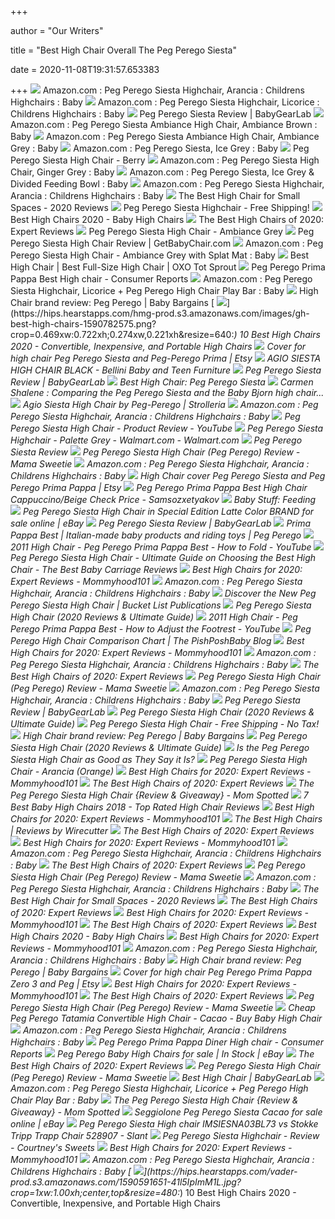 +++
        
author = "Our Writers"
        
title = "Best High Chair Overall The Peg Perego Siesta"
        
date = 2020-11-08T19:31:57.653383
        
+++
[ ![](https://images-na.ssl-images-amazon.com/images/I/81tO9pBPxXL._SL1500_.jpg)](https://images-na.ssl-images-amazon.com/images/I/81tO9pBPxXL._SL1500_.jpg) Amazon.com : Peg Perego Siesta Highchair, Arancia : Childrens Highchairs :  Baby
[ ![](https://images-na.ssl-images-amazon.com/images/I/81R3X20lMmL._SL1500_.jpg)](https://images-na.ssl-images-amazon.com/images/I/81R3X20lMmL._SL1500_.jpg) Amazon.com : Peg Perego Siesta Highchair, Licorice : Childrens Highchairs :  Baby
[ ![](https://bgl-i48k9hqubvkf8lnt.stackpathdns.com/photos/1/85/319569_13545_M2.jpg)](https://bgl-i48k9hqubvkf8lnt.stackpathdns.com/photos/1/85/319569_13545_M2.jpg) Peg Perego Siesta Review | BabyGearLab
[ ![](https://images-na.ssl-images-amazon.com/images/I/814DvbfGZcL._SL1500_.jpg)](https://images-na.ssl-images-amazon.com/images/I/814DvbfGZcL._SL1500_.jpg) Amazon.com : Peg Perego Siesta Ambiance High Chair, Ambiance Brown : Baby
[ ![](https://images-na.ssl-images-amazon.com/images/I/71RaRbJu98L._SL1500_.jpg)](https://images-na.ssl-images-amazon.com/images/I/71RaRbJu98L._SL1500_.jpg) Amazon.com : Peg Perego Siesta Ambiance High Chair, Ambiance Grey : Baby
[ ![](https://images-na.ssl-images-amazon.com/images/I/81xEEo5UW3L._SL1500_.jpg)](https://images-na.ssl-images-amazon.com/images/I/81xEEo5UW3L._SL1500_.jpg) Amazon.com : Peg Perego Siesta, Ice Grey : Baby
[ ![](https://s.yimg.com/aah/albee-baby/peg-perego-siesta-high-chair-berry-56.jpg)](https://s.yimg.com/aah/albee-baby/peg-perego-siesta-high-chair-berry-56.jpg) Peg Perego Siesta High Chair - Berry
[ ![](https://images-na.ssl-images-amazon.com/images/I/819vom7pFyL._SY450_.jpg)](https://images-na.ssl-images-amazon.com/images/I/819vom7pFyL._SY450_.jpg) Amazon.com : Peg Perego Siesta High Chair, Ginger Grey : Baby
[ ![](https://images-na.ssl-images-amazon.com/images/I/61w4AJH72KL._SL1000_.jpg)](https://images-na.ssl-images-amazon.com/images/I/61w4AJH72KL._SL1000_.jpg) Amazon.com : Peg Perego Siesta, Ice Grey & Divided Feeding Bowl : Baby
[ ![](https://m.media-amazon.com/images/S/aplus-media/mg/339c6df0-8967-4e6b-a70c-324d7e51c2a1._SR300,300_.jpg)](https://m.media-amazon.com/images/S/aplus-media/mg/339c6df0-8967-4e6b-a70c-324d7e51c2a1._SR300,300_.jpg) Amazon.com : Peg Perego Siesta Highchair, Arancia : Childrens Highchairs :  Baby
[ ![](https://wholovesbabies.com/wp-content/uploads/2016/10/Peg-Perego-Siesta-High-Chair-Review-335x1024.png)](https://wholovesbabies.com/wp-content/uploads/2016/10/Peg-Perego-Siesta-High-Chair-Review-335x1024.png) The Best High Chair for Small Spaces - 2020 Reviews
[ ![](https://sep.yimg.com/ay/yhst-14016457918231/peg-perego-siesta-highchair-63.gif)](https://sep.yimg.com/ay/yhst-14016457918231/peg-perego-siesta-highchair-63.gif) Peg Perego Siesta Highchair - Free Shipping!
[ ![](http://images.agoramedia.com/wte3.0/gcms/Best-High-Chairs-2020-722x406.jpg?width=414)](http://images.agoramedia.com/wte3.0/gcms/Best-High-Chairs-2020-722x406.jpg?width=414) Best High Chairs 2020 - Baby High Chairs
[ ![](https://images-na.ssl-images-amazon.com/images/I/31pzPpFVbNL.jpg)](https://images-na.ssl-images-amazon.com/images/I/31pzPpFVbNL.jpg) The Best High Chairs of 2020: Expert Reviews
[ ![](https://s.yimg.com/aah/albee-baby/peg-perego-siesta-high-chair-ambiance-grey-18.jpg)](https://s.yimg.com/aah/albee-baby/peg-perego-siesta-high-chair-ambiance-grey-18.jpg) Peg Perego Siesta High Chair - Ambiance Grey
[ ![](https://getbabychair.com/wp-content/uploads/2017/05/peg-perego-siesta-high-chair3.jpg)](https://getbabychair.com/wp-content/uploads/2017/05/peg-perego-siesta-high-chair3.jpg) Peg Perego Siesta High Chair Review | GetBabyChair.com
[ ![](https://images-na.ssl-images-amazon.com/images/I/51s-wXR%2BAjL._SY355_.jpg)](https://images-na.ssl-images-amazon.com/images/I/51s-wXR%2BAjL._SY355_.jpg) Amazon.com : Peg Perego Siesta High Chair - Ambiance Grey with Splat Mat :  Baby
[ ![](https://thenightlight.com/wp-content/uploads/2014/07/3673802-p-4x.jpg)](https://thenightlight.com/wp-content/uploads/2014/07/3673802-p-4x.jpg) Best High Chair | Best Full-Size High Chair | OXO Tot Sprout
[ ![](https://crdms.images.consumerreports.org/f_auto,w_600/prod/products/cr/models/200369-highchairs-pegperego-primapappabest.jpg)](https://crdms.images.consumerreports.org/f_auto,w_600/prod/products/cr/models/200369-highchairs-pegperego-primapappabest.jpg) Peg Perego Prima Pappa Best High chair - Consumer Reports
[ ![](https://m.media-amazon.com/images/I/41c+6vniDzL._AC_SS350_.jpg)](https://m.media-amazon.com/images/I/41c+6vniDzL._AC_SS350_.jpg) Amazon.com : Peg Perego Siesta Highchair, Licorice + Peg Perego High Chair  Play Bar : Baby
[ ![](https://www.babybargains.com/wp-content/uploads/2010/02/Prima-Pappa-Zeero3-high-chair.png)](https://www.babybargains.com/wp-content/uploads/2010/02/Prima-Pappa-Zeero3-high-chair.png) High Chair brand review: Peg Perego | Baby Bargains
[ ![](https://hips.hearstapps.com/hmg-prod.s3.amazonaws.com/images/gh-best-high-chairs-1590782575.png?crop=0.469xw:0.722xh;0.274xw,0.221xh&resize=640:*)](https://hips.hearstapps.com/hmg-prod.s3.amazonaws.com/images/gh-best-high-chairs-1590782575.png?crop=0.469xw:0.722xh;0.274xw,0.221xh&resize=640:*) 10 Best High Chairs 2020 - Convertible, Inexpensive, and Portable High  Chairs
[ ![](https://i.etsystatic.com/18525102/r/il/480f00/2273879096/il_570xN.2273879096_ce2n.jpg)](https://i.etsystatic.com/18525102/r/il/480f00/2273879096/il_570xN.2273879096_ce2n.jpg) Cover for high chair Peg Perego Siesta and Peg-Perego Prima | Etsy
[ ![](https://lsecom.advision-ecommerce.com/apps/content/files/206/W1000-Siesta_Agio_Black.jpg)](https://lsecom.advision-ecommerce.com/apps/content/files/206/W1000-Siesta_Agio_Black.jpg) AGIO SIESTA HIGH CHAIR BLACK - Bellini Baby and Teen Furniture
[ ![](https://i.ytimg.com/vi/rBU1k2IFKmE/hqdefault.jpg)](https://i.ytimg.com/vi/rBU1k2IFKmE/hqdefault.jpg) Peg Perego Siesta Review | BabyGearLab
[ ![](https://images.ctfassets.net/6m9bd13t776q/6UhKgsmHVSW4Uogs8O2CaM/a9baabbfc89f1b4893c834e23192b45b/eat-peg-perego-siesta-high-chair-950x1152.jpg?h=576&q=75&w=475)](https://images.ctfassets.net/6m9bd13t776q/6UhKgsmHVSW4Uogs8O2CaM/a9baabbfc89f1b4893c834e23192b45b/eat-peg-perego-siesta-high-chair-950x1152.jpg?h=576&q=75&w=475) Best High Chair: Peg Perego Siesta
[ ![](https://lh3.googleusercontent.com/-TJ0EXSVZrpg/V9b8GvJsTTI/AAAAAAAABoA/JM3pC5DC2TI/s640/blogger-image-719852049.jpg)](https://lh3.googleusercontent.com/-TJ0EXSVZrpg/V9b8GvJsTTI/AAAAAAAABoA/JM3pC5DC2TI/s640/blogger-image-719852049.jpg) Carmen Shalene : Comparing the Peg Perego Siesta and the Baby Bjorn high  chair...
[ ![](https://cdn.shopify.com/s/files/1/1149/0150/products/agio-siesta-high-chair-by-peg-perego-2_2000x.jpg?v=1600164105)](https://cdn.shopify.com/s/files/1/1149/0150/products/agio-siesta-high-chair-by-peg-perego-2_2000x.jpg?v=1600164105) Agio Siesta High Chair by Peg-Perego | Strolleria
[ ![](https://images-na.ssl-images-amazon.com/images/I/81tRTBdTLDL._SL1500_.jpg)](https://images-na.ssl-images-amazon.com/images/I/81tRTBdTLDL._SL1500_.jpg) Amazon.com : Peg Perego Siesta Highchair, Arancia : Childrens Highchairs :  Baby
[ ![](https://i.ytimg.com/vi/YT-ki97CE2c/maxresdefault.jpg)](https://i.ytimg.com/vi/YT-ki97CE2c/maxresdefault.jpg) Peg Perego Siesta High Chair - Product Review - YouTube
[ ![](https://i5.walmartimages.com/asr/692f7729-4e6d-45d9-832c-be05eaaaf22e.48285139555c59b916f20d397cce2610.jpeg)](https://i5.walmartimages.com/asr/692f7729-4e6d-45d9-832c-be05eaaaf22e.48285139555c59b916f20d397cce2610.jpeg) Peg Perego Siesta Highchair - Palette Grey - Walmart.com - Walmart.com
[ ![](http://images.agoramedia.com/wte3.0/gcms/peg-perego-siesta-article.jpg)](http://images.agoramedia.com/wte3.0/gcms/peg-perego-siesta-article.jpg) Peg Perego Siesta Review
[ ![](https://mamasweetie.com/wp-content/uploads/2019/06/This-is-the-best-baby-high-chair-Peg-Perego-Siesta-Highchair.png)](https://mamasweetie.com/wp-content/uploads/2019/06/This-is-the-best-baby-high-chair-Peg-Perego-Siesta-Highchair.png) Peg Perego Siesta High Chair (Peg Perego) Review - Mama Sweetie
[ ![](https://m.media-amazon.com/images/I/71r5ffqc58L.png_SR247,139__BG0,0,0_.png)](https://m.media-amazon.com/images/I/71r5ffqc58L.png_SR247,139__BG0,0,0_.png) Amazon.com : Peg Perego Siesta Highchair, Arancia : Childrens Highchairs :  Baby
[ ![](https://i.etsystatic.com/18525102/r/il/de21f2/2041492617/il_570xN.2041492617_nw0l.jpg)](https://i.etsystatic.com/18525102/r/il/de21f2/2041492617/il_570xN.2041492617_nw0l.jpg) High Chair cover Peg Perego Siesta and Peg Perego Prima Pappa | Etsy
[ ![](http://ecx.images-amazon.com/images/I/41cnvIb0cLL.jpg)](http://ecx.images-amazon.com/images/I/41cnvIb0cLL.jpg) Peg Perego Prima Pappa Best High Chair Cappuccino/Beige Check Price -  Samsozxetyakov
[ ![](https://www.whiningwithwine.com/wp-content/uploads/2017/01/High-Chairs-751x1024.jpg)](https://www.whiningwithwine.com/wp-content/uploads/2017/01/High-Chairs-751x1024.jpg) Baby Stuff: Feeding
[ ![](https://i.ebayimg.com/images/g/~JkAAOSwRxFfj8cA/s-l640.jpg)](https://i.ebayimg.com/images/g/~JkAAOSwRxFfj8cA/s-l640.jpg) Peg Perego Siesta High Chair in Special Edition Latte Color BRAND for sale  online | eBay
[ ![](https://bgl-i48k9hqubvkf8lnt.stackpathdns.com/photos/0/95/310582_4000_L.jpg)](https://bgl-i48k9hqubvkf8lnt.stackpathdns.com/photos/0/95/310582_4000_L.jpg) Peg Perego Siesta Review | BabyGearLab
[ ![](https://i.ytimg.com/vi/VMOTj_uDqeQ/hqdefault.jpg)](https://i.ytimg.com/vi/VMOTj_uDqeQ/hqdefault.jpg) Prima Pappa Best | Italian-made baby products and riding toys | Peg Perego
[ ![](https://i.ytimg.com/vi/UxGxCjWUsE0/maxresdefault.jpg)](https://i.ytimg.com/vi/UxGxCjWUsE0/maxresdefault.jpg) 2011 High Chair - Peg Perego Prima Pappa Best - How to Fold - YouTube
[ ![](https://www.thebestbabycarrierreviews.com/wp-content/uploads/sites/89/2020/07/peg-perego-high-chair-1024x395-1.png)](https://www.thebestbabycarrierreviews.com/wp-content/uploads/sites/89/2020/07/peg-perego-high-chair-1024x395-1.png) Peg Perego Siesta High Chair - Ultimate Guide on Choosing the Best High  Chair - The Best Baby Carriage Reviews
[ ![](https://mommyhood101.com/images/stokke-tripp-trapp-high-chair.jpg)](https://mommyhood101.com/images/stokke-tripp-trapp-high-chair.jpg) Best High Chairs for 2020: Expert Reviews - Mommyhood101
[ ![](https://m.media-amazon.com/images/S/aplus-media/mg/01316b7f-6ece-4cc4-8f40-24c0899dde6b._SR220,220_.jpg)](https://m.media-amazon.com/images/S/aplus-media/mg/01316b7f-6ece-4cc4-8f40-24c0899dde6b._SR220,220_.jpg) Amazon.com : Peg Perego Siesta Highchair, Arancia : Childrens Highchairs :  Baby
[ ![](https://lesleycarter.files.wordpress.com/2012/03/img_2269_1.jpg)](https://lesleycarter.files.wordpress.com/2012/03/img_2269_1.jpg) Discover the New Peg Perego Siesta High Chair | Bucket List Publications
[ ![](https://images-na.ssl-images-amazon.com/images/I/61D59oubujL._SL1500_.jpg)](https://images-na.ssl-images-amazon.com/images/I/61D59oubujL._SL1500_.jpg) Peg Perego Siesta High Chair (2020 Reviews & Ultimate Guide)
[ ![](https://i.ytimg.com/vi/_n79UBAM8xg/maxresdefault.jpg)](https://i.ytimg.com/vi/_n79UBAM8xg/maxresdefault.jpg) 2011 High Chair - Peg Perego Prima Pappa Best - How to Adjust the Footrest  - YouTube
[ ![](https://site.pishposhbaby.com/blog/wp-content/uploads/2013/12/peg-perego-high-chair-comparison-chart.png)](https://site.pishposhbaby.com/blog/wp-content/uploads/2013/12/peg-perego-high-chair-comparison-chart.png) Peg Perego High Chair Comparison Chart | The PishPoshBaby Blog
[ ![](https://mommyhood101.com/images/oxo-tot-sprout-high-chair.jpg)](https://mommyhood101.com/images/oxo-tot-sprout-high-chair.jpg) Best High Chairs for 2020: Expert Reviews - Mommyhood101
[ ![](https://m.media-amazon.com/images/I/71l3vULVNIL._AC_SS350_.jpg)](https://m.media-amazon.com/images/I/71l3vULVNIL._AC_SS350_.jpg) Amazon.com : Peg Perego Siesta Highchair, Arancia : Childrens Highchairs :  Baby
[ ![](https://images-na.ssl-images-amazon.com/images/I/41QhTEj5tYL.jpg)](https://images-na.ssl-images-amazon.com/images/I/41QhTEj5tYL.jpg) The Best High Chairs of 2020: Expert Reviews
[ ![](https://mamasweetie.com/wp-content/uploads/2019/05/This-is-the-best-highchair-Peg-Perego-Siesta-Highchair-1-2.jpg)](https://mamasweetie.com/wp-content/uploads/2019/05/This-is-the-best-highchair-Peg-Perego-Siesta-Highchair-1-2.jpg) Peg Perego Siesta High Chair (Peg Perego) Review - Mama Sweetie
[ ![](https://images-na.ssl-images-amazon.com/images/I/61dyiwQiLUL._AC_UL320_SR264,320_.jpg)](https://images-na.ssl-images-amazon.com/images/I/61dyiwQiLUL._AC_UL320_SR264,320_.jpg) Amazon.com : Peg Perego Siesta Highchair, Arancia : Childrens Highchairs :  Baby
[ ![](https://bgl-i48k9hqubvkf8lnt.stackpathdns.com/photos/0/95/310577_11193_L.jpg)](https://bgl-i48k9hqubvkf8lnt.stackpathdns.com/photos/0/95/310577_11193_L.jpg) Peg Perego Siesta Review | BabyGearLab
[ ![](https://images-na.ssl-images-amazon.com/images/I/81-63028rSL._SL1500_.jpg)](https://images-na.ssl-images-amazon.com/images/I/81-63028rSL._SL1500_.jpg) Peg Perego Siesta High Chair (2020 Reviews & Ultimate Guide)
[ ![](https://www.babysden.com/media/catalog/product/cache/1/image/400x/9df78eab33525d08d6e5fb8d27136e95/m/a/main-image_1_1.jpg)](https://www.babysden.com/media/catalog/product/cache/1/image/400x/9df78eab33525d08d6e5fb8d27136e95/m/a/main-image_1_1.jpg) Peg Perego Siesta High Chair - Free Shipping - No Tax!
[ ![](https://www.babybargains.com/wp-content/uploads/2010/02/Peg-Perego-Tatamia-high-chair-200x300.jpg)](https://www.babybargains.com/wp-content/uploads/2010/02/Peg-Perego-Tatamia-high-chair-200x300.jpg) High Chair brand review: Peg Perego | Baby Bargains
[ ![](https://images-na.ssl-images-amazon.com/images/I/618f91W5vjL._SL1500_.jpg)](https://images-na.ssl-images-amazon.com/images/I/618f91W5vjL._SL1500_.jpg) Peg Perego Siesta High Chair (2020 Reviews & Ultimate Guide)
[ ![](https://musthavesforbaby.com/wp-content/uploads/2017/07/408ce9537fd89f78ad02a437369e6884-171x1024.jpg)](https://musthavesforbaby.com/wp-content/uploads/2017/07/408ce9537fd89f78ad02a437369e6884-171x1024.jpg) Is the Peg Perego Siesta High Chair as Good as They Say it Is?
[ ![](https://www.babysden.com/media/catalog/product/cache/1/image/9df78eab33525d08d6e5fb8d27136e95/p/e/peg-perego-siesta-high-chair-arancia-orange-14.jpg)](https://www.babysden.com/media/catalog/product/cache/1/image/9df78eab33525d08d6e5fb8d27136e95/p/e/peg-perego-siesta-high-chair-arancia-orange-14.jpg) Peg Perego Siesta High Chair - Arancia (Orange)
[ ![](https://mommyhood101.com/images/ingenuity-smartclean-trio-high-chair.jpg)](https://mommyhood101.com/images/ingenuity-smartclean-trio-high-chair.jpg) Best High Chairs for 2020: Expert Reviews - Mommyhood101
[ ![](https://images-na.ssl-images-amazon.com/images/I/41MJ3lZF3wL.jpg)](https://images-na.ssl-images-amazon.com/images/I/41MJ3lZF3wL.jpg) The Best High Chairs of 2020: Expert Reviews
[ ![](https://farm9.staticflickr.com/8108/8464324008_780b8b22ac_c.jpg)](https://farm9.staticflickr.com/8108/8464324008_780b8b22ac_c.jpg) The Peg Perego Siesta High Chair {Review & Giveaway} - Mom Spotted
[ ![](https://hips.hearstapps.com/ghk.h-cdn.co/assets/18/04/1516910702-best-highchairs.jpg)](https://hips.hearstapps.com/ghk.h-cdn.co/assets/18/04/1516910702-best-highchairs.jpg) 7 Best Baby High Chairs 2018 - Top Rated High Chair Reviews
[ ![](https://mommyhood101.com/images/joovynookhighchair.jpg)](https://mommyhood101.com/images/joovynookhighchair.jpg) Best High Chairs for 2020: Expert Reviews - Mommyhood101
[ ![](https://cdn.thewirecutter.com/wp-content/uploads/2017/07/high-chairs-2x1-fullres-4207-1024x512.jpg)](https://cdn.thewirecutter.com/wp-content/uploads/2017/07/high-chairs-2x1-fullres-4207-1024x512.jpg) The Best High Chairs | Reviews by Wirecutter
[ ![](https://images-na.ssl-images-amazon.com/images/I/41XI3DFuf-L.jpg)](https://images-na.ssl-images-amazon.com/images/I/41XI3DFuf-L.jpg) The Best High Chairs of 2020: Expert Reviews
[ ![](https://mommyhood101.com/images/zoehighchair.jpg)](https://mommyhood101.com/images/zoehighchair.jpg) Best High Chairs for 2020: Expert Reviews - Mommyhood101
[ ![](https://m.media-amazon.com/images/I/71MGNcGnyQL.jpg_SR247,139__BG0,0,0_.jpg)](https://m.media-amazon.com/images/I/71MGNcGnyQL.jpg_SR247,139__BG0,0,0_.jpg) Amazon.com : Peg Perego Siesta Highchair, Arancia : Childrens Highchairs :  Baby
[ ![](https://images-na.ssl-images-amazon.com/images/I/411KDQ9sMzL.jpg)](https://images-na.ssl-images-amazon.com/images/I/411KDQ9sMzL.jpg) The Best High Chairs of 2020: Expert Reviews
[ ![](https://mamasweetie.com/wp-content/uploads/2019/05/This-is-the-best-highchair-Peg-Perego-Siesta-Highchair-1-5.jpg)](https://mamasweetie.com/wp-content/uploads/2019/05/This-is-the-best-highchair-Peg-Perego-Siesta-Highchair-1-5.jpg) Peg Perego Siesta High Chair (Peg Perego) Review - Mama Sweetie
[ ![](https://m.media-amazon.com/images/S/aplus-media/mg/9477f568-d67e-49d5-b430-7246fce8aa11._SR220,220_.jpg)](https://m.media-amazon.com/images/S/aplus-media/mg/9477f568-d67e-49d5-b430-7246fce8aa11._SR220,220_.jpg) Amazon.com : Peg Perego Siesta Highchair, Arancia : Childrens Highchairs :  Baby
[ ![](https://wholovesbabies.com/wp-content/uploads/2016/10/guide-to-buying-baby-high-chair.jpg)](https://wholovesbabies.com/wp-content/uploads/2016/10/guide-to-buying-baby-high-chair.jpg) The Best High Chair for Small Spaces - 2020 Reviews
[ ![](https://images-na.ssl-images-amazon.com/images/I/4105fsgGLeL.jpg)](https://images-na.ssl-images-amazon.com/images/I/4105fsgGLeL.jpg) The Best High Chairs of 2020: Expert Reviews
[ ![](https://mommyhood101.com/images/boonflairhighchair.jpg)](https://mommyhood101.com/images/boonflairhighchair.jpg) Best High Chairs for 2020: Expert Reviews - Mommyhood101
[ ![](https://images-na.ssl-images-amazon.com/images/I/41xB0XQ5nhL.jpg)](https://images-na.ssl-images-amazon.com/images/I/41xB0XQ5nhL.jpg) The Best High Chairs of 2020: Expert Reviews
[ ![](https://images.agoramedia.com/wte3.0/gcms/wte-awards-2019-mom-pick-Graco-Table2Table-Premier-Fold-7-in-1-Highchair.jpg)](https://images.agoramedia.com/wte3.0/gcms/wte-awards-2019-mom-pick-Graco-Table2Table-Premier-Fold-7-in-1-Highchair.jpg) Best High Chairs 2020 - Baby High Chairs
[ ![](https://mommyhood101.com/images/abiiehighchair.jpg)](https://mommyhood101.com/images/abiiehighchair.jpg) Best High Chairs for 2020: Expert Reviews - Mommyhood101
[ ![](https://images-na.ssl-images-amazon.com/images/I/71zM0hPEsqL._AC_UL320_SR242,320_.jpg)](https://images-na.ssl-images-amazon.com/images/I/71zM0hPEsqL._AC_UL320_SR242,320_.jpg) Amazon.com : Peg Perego Siesta Highchair, Arancia : Childrens Highchairs :  Baby
[ ![](https://www.babybargains.com/wp-content/uploads/2010/02/siesta_feat_3_en.jpg)](https://www.babybargains.com/wp-content/uploads/2010/02/siesta_feat_3_en.jpg) High Chair brand review: Peg Perego | Baby Bargains
[ ![](https://i.etsystatic.com/18525102/r/il/b2ff76/2330869078/il_570xN.2330869078_s9mz.jpg)](https://i.etsystatic.com/18525102/r/il/b2ff76/2330869078/il_570xN.2330869078_s9mz.jpg) Cover for high chair Peg Perego Prima Pappa Zero 3 and Peg | Etsy
[ ![](https://mommyhood101.com/images/ingenuityhighchair.jpg)](https://mommyhood101.com/images/ingenuityhighchair.jpg) Best High Chairs for 2020: Expert Reviews - Mommyhood101
[ ![](https://images-na.ssl-images-amazon.com/images/I/41gHnKurB0L.jpg)](https://images-na.ssl-images-amazon.com/images/I/41gHnKurB0L.jpg) The Best High Chairs of 2020: Expert Reviews
[ ![](https://mamasweetie.com/wp-content/uploads/2019/05/This-is-the-best-highchair-Peg-Perego-Siesta-Highchair-1-1.jpg)](https://mamasweetie.com/wp-content/uploads/2019/05/This-is-the-best-highchair-Peg-Perego-Siesta-Highchair-1-1.jpg) Peg Perego Siesta High Chair (Peg Perego) Review - Mama Sweetie
[ ![](http://images.prosperentcdn.com/images/250x250/www.babyearth.com/images/17-3292-01c.jpg)](http://images.prosperentcdn.com/images/250x250/www.babyearth.com/images/17-3292-01c.jpg) Cheap Peg Perego Tatamia Convertible High Chair - Cacao - Buy Baby High  Chair
[ ![](https://m.media-amazon.com/images/I/71I5edDxXmL._AC_SS350_.jpg)](https://m.media-amazon.com/images/I/71I5edDxXmL._AC_SS350_.jpg) Amazon.com : Peg Perego Siesta Highchair, Arancia : Childrens Highchairs :  Baby
[ ![](https://crdms.images.consumerreports.org/f_auto,w_600/prod/products/cr/models/8350-highchairs-pegperego-primapappadiner.jpg)](https://crdms.images.consumerreports.org/f_auto,w_600/prod/products/cr/models/8350-highchairs-pegperego-primapappadiner.jpg) Peg Perego Prima Pappa Diner High chair - Consumer Reports
[ ![](https://i.ebayimg.com/thumbs/images/g/K0gAAOSwfaZfjLu5/s-l300.jpg)](https://i.ebayimg.com/thumbs/images/g/K0gAAOSwfaZfjLu5/s-l300.jpg) Peg Perego Baby High Chairs for sale | In Stock | eBay
[ ![](https://images-na.ssl-images-amazon.com/images/I/41kQQOwiztL.jpg)](https://images-na.ssl-images-amazon.com/images/I/41kQQOwiztL.jpg) The Best High Chairs of 2020: Expert Reviews
[ ![](https://mamasweetie.com/wp-content/uploads/2019/05/This-is-the-best-highchair-Peg-Perego-Siesta-Highchair-1-3.jpg)](https://mamasweetie.com/wp-content/uploads/2019/05/This-is-the-best-highchair-Peg-Perego-Siesta-Highchair-1-3.jpg) Peg Perego Siesta High Chair (Peg Perego) Review - Mama Sweetie
[ ![](https://bgl-i48k9hqubvkf8lnt.stackpathdns.com/photos/1/89/319931_4991_L2.jpg)](https://bgl-i48k9hqubvkf8lnt.stackpathdns.com/photos/1/89/319931_4991_L2.jpg) Best High Chair | BabyGearLab
[ ![](https://images-na.ssl-images-amazon.com/images/I/41c%2B6vniDzL._SR600%2C315_PIWhiteStrip%2CBottomLeft%2C0%2C35_PIStarRatingFOUR%2CBottomLeft%2C360%2C-6_SR600%2C315_SCLZZZZZZZ_FMpng_BG255%2C255%2C255.jpg)](https://images-na.ssl-images-amazon.com/images/I/41c%2B6vniDzL._SR600%2C315_PIWhiteStrip%2CBottomLeft%2C0%2C35_PIStarRatingFOUR%2CBottomLeft%2C360%2C-6_SR600%2C315_SCLZZZZZZZ_FMpng_BG255%2C255%2C255.jpg) Amazon.com : Peg Perego Siesta Highchair, Licorice + Peg Perego High Chair  Play Bar : Baby
[ ![](https://farm9.staticflickr.com/8097/8464319638_b1f3779e6e_n.jpg)](https://farm9.staticflickr.com/8097/8464319638_b1f3779e6e_n.jpg) The Peg Perego Siesta High Chair {Review & Giveaway} - Mom Spotted
[ ![](https://i.ebayimg.com/images/g/PigAAOSwJJJe0JL-/s-l1600.jpg)](https://i.ebayimg.com/images/g/PigAAOSwJJJe0JL-/s-l1600.jpg) Seggiolone Peg Perego Siesta Cacao for sale online | eBay
[ ![](https://ucarecdn.com/60ee1a7b-3af2-46dc-8ec3-f11aab357099/-/format/jpeg/-/progressive/yes/-/preview/2048x2048/)](https://ucarecdn.com/60ee1a7b-3af2-46dc-8ec3-f11aab357099/-/format/jpeg/-/progressive/yes/-/preview/2048x2048/) Peg Perego Siesta High chair IMSIESNA03BL73 vs Stokke Tripp Trapp Chair  528907 - Slant
[ ![](https://www.courtneyssweets.com/wp-content/uploads/2013/02/peg-perego.jpg)](https://www.courtneyssweets.com/wp-content/uploads/2013/02/peg-perego.jpg) Peg Perego Siesta Highchair - Review - Courtney's Sweets
[ ![](https://mommyhood101.com/images/babybjornhighchair.jpg)](https://mommyhood101.com/images/babybjornhighchair.jpg) Best High Chairs for 2020: Expert Reviews - Mommyhood101
[ ![](https://images-na.ssl-images-amazon.com/images/I/712hnNSXDuL._CR0,204,1224,1224_UX175.jpg)](https://images-na.ssl-images-amazon.com/images/I/712hnNSXDuL._CR0,204,1224,1224_UX175.jpg) Amazon.com : Peg Perego Siesta Highchair, Arancia : Childrens Highchairs :  Baby
[ ![](https://hips.hearstapps.com/vader-prod.s3.amazonaws.com/1590591651-41l5IpImM1L.jpg?crop=1xw:1.00xh;center,top&resize=480:*)](https://hips.hearstapps.com/vader-prod.s3.amazonaws.com/1590591651-41l5IpImM1L.jpg?crop=1xw:1.00xh;center,top&resize=480:*) 10 Best High Chairs 2020 - Convertible, Inexpensive, and Portable High  Chairs
